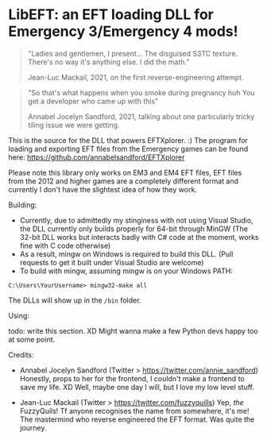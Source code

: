 # LibEFT: an EFT loading DLL for Emergency 3/Emergency 4 mods!

>"Ladies and gentlemen, I present...
>The disguised S3TC texture.
>There's no way it's anything else.
>I did the math."
>
> Jean-Luc Mackail, 2021, on the first reverse-engineering attempt.

> "So that's what happens when you smoke during pregnancy huh
> You get a developer who came up with this"
>
> Annabel Jocelyn Sandford, 2021, talking about one particularly tricky tiling issue we were getting.

This is the source for the DLL that powers EFTXplorer.  :)
The program for loading and exporting EFT files from the Emergency games can be found here:
https://github.com/annabelsandford/EFTXplorer

Please note this library only works on EM3 and EM4 EFT files, EFT files from the 2012 and higher games are a completely different format and currently I don't have the slightest idea of how they work.

Building:
- Currently, due to admittedly my stinginess with not using Visual Studio, the DLL currently only builds properly for 64-bit through MinGW (The 32-bit DLL works but interacts badly with C# code at the moment, works fine with C code otherwise)
- As a result, mingw on Windows is required to build this DLL. (Pull requests to get it built under Visual Studio are welcome)
- To build with mingw, assuming mingw is on your Windows PATH:

`C:\Users\YourUsername> mingw32-make all`

The DLLs will show up in the `/bin` folder.

Using:

todo: write this section. XD
Might wanna make a few Python devs happy too at some point.

Credits:
- Annabel Jocelyn Sandford (Twitter > https://twitter.com/annie_sandford)
  Honestly, props to her for the frontend, I couldn't make a frontend to save my life. XD
  Well, maybe one day I will, but I love my low level stuff.

- Jean-Luc Mackail (Twitter > https://twitter.com/fuzzyquills)
  Yep, *the* FuzzyQuils! Tf anyone recognises the name from somewhere, it's me!
  The mastermind who reverse engineered the EFT format. Was quite the journey.
